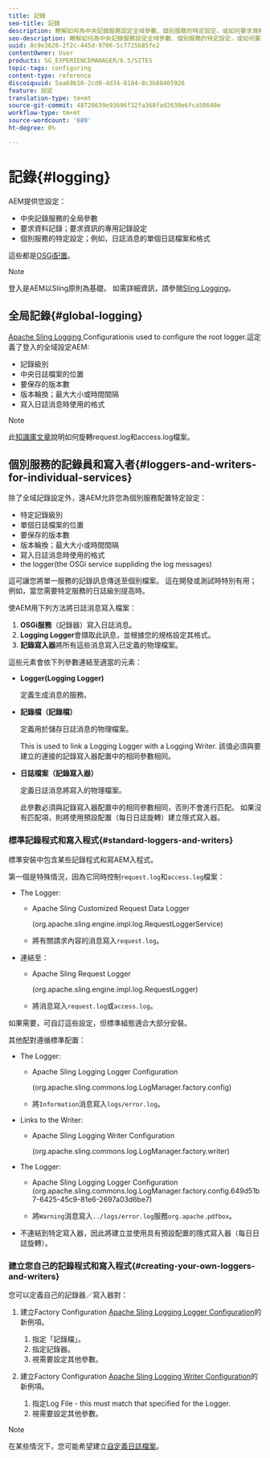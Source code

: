 ```yaml
---
title: 記錄
seo-title: 記錄
description: 瞭解如何為中央記錄服務設定全域參數、個別服務的特定設定，或如何要求資料記錄。
seo-description: 瞭解如何為中央記錄服務設定全域參數、個別服務的特定設定，或如何要求資料記錄。
uuid: 8c9e3628-2f2c-445d-9706-5c7725b85fe2
contentOwner: User
products: SG_EXPERIENCEMANAGER/6.5/SITES
topic-tags: configuring
content-type: reference
discoiquuid: 5aa69b10-2cd0-4d34-8104-8c3b88405926
feature: 設定
translation-type: tm+mt
source-git-commit: 48726639e93696f32fa368fad2630e6fca50640e
workflow-type: tm+mt
source-wordcount: '689'
ht-degree: 0%

---
```



# 記錄{#logging}

AEM提供您設定：

* 中央記錄服務的全局參數
* 要求資料記錄；要求資訊的專用記錄設定
* 個別服務的特定設定；例如，日誌消息的單個日誌檔案和格式

這些都是[OSGi配置](/help/sites-deploying/configuring-osgi.md)。

>[!NOTE]
>
>登入是AEM以Sling原則為基礎。 如需詳細資訊，請參閱[Sling Logging](https://sling.apache.org/site/logging.html)。

## 全局記錄{#global-logging}

[Apache Sling Logging ](/help/sites-deploying/osgi-configuration-settings.md) Configurationis used to configure the root logger.這定義了登入的全域設定AEM:

* 記錄級別
* 中央日誌檔案的位置
* 要保存的版本數
* 版本輪換；最大大小或時間間隔
* 寫入日誌消息時使用的格式

>[!NOTE]
>
>此[知識庫文章](https://helpx.adobe.com/experience-manager/kb/HowToRotateRequestAndAccessLog.html)說明如何旋轉request.log和access.log檔案。

## 個別服務的記錄員和寫入者{#loggers-and-writers-for-individual-services}

除了全域記錄設定外，還AEM允許您為個別服務配置特定設定：

* 特定記錄級別
* 單個日誌檔案的位置
* 要保存的版本數
* 版本輪換；最大大小或時間間隔
* 寫入日誌消息時使用的格式
* the logger(the OSGi service suppliding the log messages)

這可讓您將單一服務的記錄訊息傳送至個別檔案。 這在開發或測試時特別有用；例如，當您需要特定服務的日誌級別提高時。

使AEM用下列方法將日誌消息寫入檔案：

1. **OSGi服務**（記錄器）寫入日誌消息。
1. **Logging Logger**&#x200B;會擷取此訊息，並根據您的規格設定其格式。
1. **記錄寫入器**&#x200B;將所有這些消息寫入已定義的物理檔案。

這些元素會依下列參數連結至適當的元素：

* **Logger(Logging Logger)**

   定義生成消息的服務。

* **記錄檔（記錄檔）**

   定義用於儲存日誌消息的物理檔案。

   This is used to link a Logging Logger with a Logging Writer. 該值必須與要建立的連接的記錄寫入器配置中的相同參數相同。

* **日誌檔案（記錄寫入器）**

   定義日誌消息將寫入的物理檔案。

   此參數必須與記錄寫入器配置中的相同參數相同，否則不會進行匹配。 如果沒有匹配項，則將使用預設配置（每日日誌旋轉）建立隱式寫入器。

### 標準記錄程式和寫入程式{#standard-loggers-and-writers}

標準安裝中包含某些記錄程式和寫AEM入程式。

第一個是特殊情況，因為它同時控制`request.log`和`access.log`檔案：

* The Logger:

   * Apache Sling Customized Request Data Logger

      (org.apache.sling.engine.impl.log.RequestLoggerService)

   * 將有關請求內容的消息寫入`request.log`。

* 連結至：

   * Apache Sling Request Logger

      (org.apache.sling.engine.impl.log.RequestLogger)

   * 將消息寫入`request.log`或`access.log`。

如果需要，可自訂這些設定，但標準組態適合大部分安裝。

其他配對遵循標準配置：

* The Logger:

   * Apache Sling Logging Logger Configuration

      (org.apache.sling.commons.log.LogManager.factory.config)

   * 將`Information`消息寫入`logs/error.log`。

* Links to the Writer:

   * Apache Sling Logging Writer Configuration

      (org.apache.sling.commons.log.LogManager.factory.writer)

* The Logger:

   * Apache Sling Logging Logger Configuration
(org.apache.sling.commons.log.LogManager.factory.config.649d51b7-6425-45c9-81e6-2697a03d6be7)

   * 將`Warning`消息寫入`../logs/error.log`服務`org.apache.pdfbox`。

* 不連結到特定寫入器，因此將建立並使用具有預設配置的隱式寫入器（每日日誌旋轉）。

### 建立您自己的記錄程式和寫入程式{#creating-your-own-loggers-and-writers}

您可以定義自己的記錄器／寫入器對：

1. 建立Factory Configuration [Apache Sling Logging Logger Configuration](/help/sites-deploying/osgi-configuration-settings.md)的新例項。

   1. 指定「記錄檔」。
   1. 指定記錄器。
   1. 視需要設定其他參數。

1. 建立Factory Configuration [Apache Sling Logging Writer Configuration](/help/sites-deploying/osgi-configuration-settings.md)的新例項。

   1. 指定Log File - this must match that specified for the Logger.
   1. 視需要設定其他參數。

>[!NOTE]
>
>在某些情況下，您可能希望建立[自定義日誌檔案](/help/sites-deploying/monitoring-and-maintaining.md#create-a-custom-log-file)。

